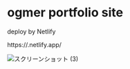 # ogmer portfolio site

deploy by Netlify

https://.netlify.app/

![スクリーンショット (3)](https://user-images.githubusercontent.com/52206772/104537558-877d1180-565d-11eb-995d-44c5a5a8ed3d.png)
